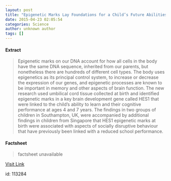 ```yaml
---
layout: post
title: "Epigenetic Marks Lay Foundations for a Child’s Future Abilities"
date: 2015-04-23 02:05:54
categories: Science
author: unknown author
tags: []
---
```



#### Extract
>Epigenetic marks on our DNA account for how all cells in the body have the same DNA sequence, inherited from our parents, but nonetheless there are hundreds of different cell types. The body uses epigenetics as its principal control system, to increase or decrease the expression of our genes, and epigenetic processes are known to be important in memory and other aspects of brain function. The new research used umbilical cord tissue collected at birth and identified epigenetic marks in a key brain development gene called HES1 that were linked to the child’s ability to learn and their cognitive performance at ages 4 and 7 years. The findings in two groups of children in Southampton, UK, were accompanied by additional findings in children from Singapore that HES1 epigenetic marks at birth were associated with aspects of socially disruptive behaviour that have previously been linked with a reduced school performance.

#### Factsheet
>factsheet unavailable

[Visit Link](http://feeds.sciencedaily.com/~r/sciencedaily/~3/XO41nx695_M/150422220554.htm)

id:  113284
